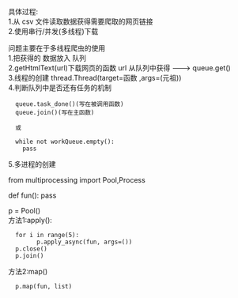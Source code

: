 
具体过程:<br>
1.从 csv 文件读取数据获得需要爬取的网页链接<br>
2.使用串行/并发(多线程)下载<br>


问题主要在于多线程爬虫的使用<br>
1.把获得的 数据放入 队列<br>
2.getHtmlText(url)下载网页的函数 url 从队列中获得 ---> queue.get()<br>
3.线程的创建 thread.Thread(target=函数 ,args=(元祖))<br>
4.判断队列中是否还有任务的机制

      queue.task_done()(写在被调用函数)
      queue.join()(写在主函数)
      
      或
      
      while not workQueue.empty():
        pass
        
5.多进程的创建

from multiprocessing import Pool,Process

def  fun():
      pass
      
 p = Pool()<br>
方法1:apply():<br>


      for i in range(5):
            p.apply_async(fun, args=())
      p.close()
      p.join()
 
 方法2:map()<br>
 
      p.map(fun, list)
      

